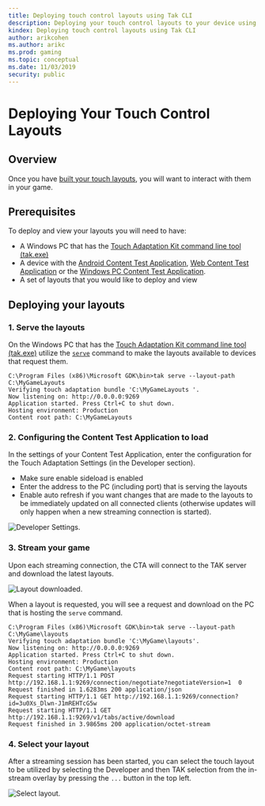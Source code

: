 ```yaml
---
title: Deploying touch control layouts using Tak CLI
description: Deploying your touch control layouts to your device using Tak CLI
kindex: Deploying touch control layouts using Tak CLI
author: arikcohen
ms.author: arikc
ms.prod: gaming
ms.topic: conceptual
ms.date: 11/03/2019
security: public
---
```


# Deploying Your Touch Control Layouts

## Overview

Once you have [built your touch layouts](game-streaming-touch-building-touch-layout.md), you will want to interact with them in your game.

## Prerequisites

To deploy and view your layouts you will need to have:

- A Windows PC that has the [Touch Adaptation Kit command line tool (tak.exe)](../game-streaming-tak-command-line.md)
- A device with the [Android Content Test Application](../game-streaming-android-content-test-application.md), [Web Content Test Application](../game-streaming-web-content-test-application.md) or the [Windows PC Content Test Application](../game-streaming-windows-pc-content-test-application.md).
- A set of layouts that you would like to deploy and view

## Deploying your layouts

### 1. Serve the layouts

On the Windows PC that has the [Touch Adaptation Kit command line tool (tak.exe)](../game-streaming-tak-command-line.md) utilize the [`serve`](../game-streaming-tak-command-line.md#serve-command) command to make the layouts available to devices that request them.

```
C:\Program Files (x86)\Microsoft GDK\bin>tak serve --layout-path C:\MyGameLayouts
Verifying touch adaptation bundle 'C:\MyGameLayouts '.
Now listening on: http://0.0.0.0:9269
Application started. Press Ctrl+C to shut down.
Hosting environment: Production
Content root path: C:\MyGameLayouts
```

### 2. Configuring the Content Test Application to load

In the settings of your Content Test Application, enter the configuration for the Touch Adaptation Settings (in the Developer section).

- Make sure enable sideload is enabled
- Enter the address to the PC (including port) that is serving the layouts
- Enable auto refresh if you want changes that are made to the layouts to be immediately updated on all connected clients (otherwise updates will only happen when a new streaming connection is started).

![Developer Settings](../../../../../../resources/gamecore/secure/images/en-us/game-streaming/game-streaming-cta-android-developer-settings.png).

### 3. Stream your game

Upon each streaming connection, the CTA will connect to the TAK server and download the latest layouts.

![Layout downloaded](../../../../../../resources/gamecore/secure/images/en-us/game-streaming/game-streaming-cta-android-layout-download.png).

When a layout is requested, you will see a request and download on the PC that is hosting the `serve` command.

```
C:\Program Files (x86)\Microsoft GDK\bin>tak serve --layout-path C:\MyGame\layouts
Verifying touch adaptation bundle 'C:\MyGame\layouts'.
Now listening on: http://0.0.0.0:9269
Application started. Press Ctrl+C to shut down.
Hosting environment: Production
Content root path: C:\MyGame\layouts
Request starting HTTP/1.1 POST http://192.168.1.1:9269/connection/negotiate?negotiateVersion=1  0
Request finished in 1.6283ms 200 application/json
Request starting HTTP/1.1 GET http://192.168.1.1:9269/connection?id=3u0Xs_Dlwn-J1mREHTcG5w
Request starting HTTP/1.1 GET http://192.168.1.1:9269/v1/tabs/active/download
Request finished in 3.9865ms 200 application/octet-stream
```

### 4. Select your layout

After a streaming session has been started, you can select the touch layout to be utilized by selecting the Developer and then TAK selection from the in-stream overlay by pressing the `...` button in the top left.

![Select layout](../../../../../../resources/gamecore/secure/images/en-us/game-streaming/game-streaming-cta-android-select-layout.gif).
